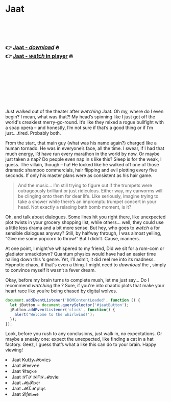 <h1>Jaat</h1>

<br><br><br>

<h3>👉 <a href="https://Gregs-divicuper1972.github.io/puuniyggel/">Jaat - 𝘥𝘰𝘸𝘯𝘭𝘰𝘢𝘥</a> 🔥<br>
👉 <a href="https://Gregs-divicuper1972.github.io/puuniyggel/">Jaat - 𝘸𝘢𝘵𝘤𝘩 in player</a> 🔥
</h3>



<br><br><br><br><br><br><br>


Just walked out of the theater after 𝘸𝘢𝘵𝘤𝘩𝘪𝘯𝘨 Jaat. Oh my, where do I even begin? I mean, what was that?! My head’s spinning like I just got off the world's creakiest merry-go-round. It’s like they mixed a rogue bullfight with a soap opera – and honestly, I’m not sure if that’s a good thing or if I’m just....tired. Probably both.

From the start, that main guy (what was his name again?) charged like a human tornado. He was in everyone’s face, all the time. I swear, if I had that much energy, I’d have run every marathon in the world by now. Or maybe just taken a nap? Do people even nap in  s like this? Sleep is for the weak, I guess. The villain, though – ha! He looked like he walked off one of those dramatic shampoo commercials, hair flipping and evil plotting every five seconds. If only his master plans were as consistent as his hair game.

> And the music... I’m still trying to figure out if the trumpets were outrageously brilliant or just ridiculous. Either way, my earworms will be clinging onto them for dear life. Like seriously, imagine trying to take a shower while there’s an impromptu trumpet concert in your head. Not exactly a relaxing bath bomb moment, is it?

Oh, and talk about dialogues. Some lines hit you right there, like unexpected plot twists in your grocery shopping list, while others... well, they could use a little less drama and a bit more sense. But hey, who goes to 𝘸𝘢𝘵𝘤𝘩 a   for sensible dialogues anyway? Still, by halfway through, I was almost yelling, “Give me some popcorn to throw!” But I didn’t. Cause, manners.

At one point, I might’ve whispered to my friend, Did we sit for a rom-com or gladiator smackdown? Quantum physics would have had an easier time nailing down this  ’s genre. Yet, I’ll admit, it did reel me into its madness. Hypnotic chaos, if that's even a thing. I might need to 𝘥𝘰𝘸𝘯𝘭𝘰𝘢𝘥 the  , simply to convince myself it wasn’t a fever dream.

Okay, before my brain turns to complete mush, let me just say... Do I recommend 𝘸𝘢𝘵𝘤𝘩𝘪𝘯𝘨 the  ? Sure, if you're into chaotic plots that make your heart race like you’re being chased by digital wolves.

```javascript
document.addEventListener('DOMContentLoaded', function () { 
  let jButton = document.querySelector('#jaatButton');
  jButton.addEventListener('click', function() {
    alert('Welcome to the whirlwind!');
  });
});
```

Look, before you rush to any conclusions, just walk in, no expectations. Or maybe a sneaky one: expect the unexpected, like finding a cat in a hat factory. Geez, I guess that’s what a   like this can do to your brain. Happy viewing!

<li>Jaat Ҝ𝗎𝗍𝗍𝗒𝓜𝗈ν𝗂𝖾𝗌</li>
<li>Jaat 𝓕𝗋𝖾𝖾ν𝖾𝖾</li>
<li>Jaat 𝓒𝗋𝖺ç𝗄𝗅𝖾</li>
<li>Jaat 𝒴𝖳𝒮 𝒴𝖨𝖥𝒴 𝓜𝗈ν𝗂𝖾</li>
<li>Jaat 𝓜𝗒𝓕𝗅𝗂𝗑𝖾𝗋</li>
<li>Jaat 𝓜Ɠ𝓜 ρ𝗅ų𝗌</li>
<li>Jaat 𝓛𝗂ƒ𝖾𝗍𝗂𝓶𝖾</li>
